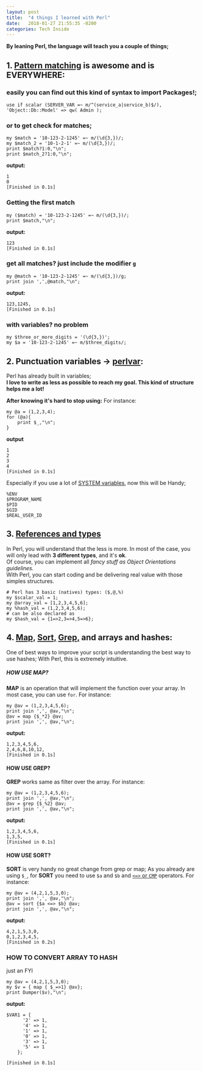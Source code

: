 ```yaml
---
layout: post
title:  "4 things I learned with Perl"
date:   2018-01-27 21:55:35 -0200
categories: Tech Inside
---
```


**By leaning Perl, the language will teach you a couple of things;**

## 1. [Pattern matching](https://perldoc.perl.org/perlre.html#The-Basics) is awesome and is **EVERYWHERE**:
    
### easily you can find out this kind of syntax to import Packages!;
```
use if scalar (SERVER_VAR =~ m/^(service_a|service_b)$/), 'Object::Db::Model' => qw( Admin );
```
    
### or to get check for matches;
    
```
my $match = '10-123-2-1245' =~ m/(\d{3,})/;
my $match_2 = '10-1-2-1' =~ m/(\d{3,})/;
print $match?1:0,"\n";
print $match_2?1:0,"\n";
```
**output:**    
    
```
1
0
[Finished in 0.1s]
```
    
### Getting the first match
```
my ($match) = '10-123-2-1245' =~ m/(\d{3,})/;
print $match,"\n";
```
**output:**

```
123
[Finished in 0.1s]
```
    
### get all matches? just include the modifier [`g`](https://perldoc.perl.org/perlre.html#Modifiers)
    
```
my @match = '10-123-2-1245' =~ m/(\d{3,})/g;
print join ',',@match,"\n";
```
    
**output:**
```
123,1245,
[Finished in 0.1s]
```
    
### with variables? no problem
```
my $three_or_more_digits = '(\d{3,})';
my $a = '10-123-2-1245' =~ m/$three_digits/;
```
    
    
## 2. Punctuation variables -> [perlvar](https://perldoc.perl.org/perlvar.html):
    
Perl has already built in variables; <br/>
**I love to write as less as possible to reach my goal. This kind of structure helps me a lot!**
    
**After knowing it's hard to stop using:**
For instance:
    
```
my @a = (1,2,3,4);
for (@a){
    print $_,"\n";
}
```
    
**output**
```
1
2
3
4
[Finished in 0.1s]
```
    
Especially if you use a lot of [SYSTEM variables](https://perldoc.perl.org/perlvar.html#General-Variables), now this will be Handy;
    
```
%ENV
$PROGRAM_NAME
$PID
$GID
$REAL_USER_ID    
```
    
## 3. [References and types](https://perldoc.perl.org/perlintro.html#Perl-variable-types) 
    
In Perl, you will understand that the less is more. In most of the case, you will only lead with **3 different types**, and it's **ok**.<br/> 
Of course, you can implement all *fancy stuff as Object Orientations guidelines.*<br/>
With Perl, you can start coding and be delivering real value with those simples structures.
    
```
# Perl has 3 basic (natives) types: ($,@,%)
my $scalar_val = 1;
my @array_val = [1,2,3,4,5,6];
my %hash_val = (1,2,3,4,5,6);
# can be also declared as 
my $hash_val = {1=>2,3=>4,5=>6}; 
```
    
## 4. [Map,](http://perldoc.perl.org/functions/map.html) [Sort,](http://perldoc.perl.org/functions/sort.html) [Grep,](http://perldoc.perl.org/functions/grep.html) and arrays and hashes:

One of best ways to improve your script is understanding the best way to use hashes; With Perl, this is extremely intuitive.
    
##### HOW USE MAP?
    
**MAP** is an operation that will implement the function over your array. In most case, you can use `for`.
For instance:
    
```
my @av = (1,2,3,4,5,6);
print join ',', @av,"\n";
@av = map {$_*2} @av;
print join ',', @av,"\n";
```
**output:**

```
1,2,3,4,5,6,    
2,4,6,8,10,12,
[Finished in 0.1s]
```
    
#### HOW USE GREP?
    
**GREP** works same as filter over the array. For instance:

```    
my @av = (1,2,3,4,5,6);
print join ',', @av,"\n";
@av = grep {$_%2} @av;
print join ',', @av,"\n";
```
**output:**
    
```
1,2,3,4,5,6,
1,3,5,
[Finished in 0.1s]
```
    
#### HOW USE SORT?
    
**SORT** is very handy no great change from grep or map; As you already are using `$_`, for **SORT** you need to use `$a` and `$b` and [`<=>` or `CMP`](https://perldoc.perl.org/perlop.html#Equality-Operators)  operators. For instance:
    
    
```    
my @av = (4,2,1,5,3,0);
print join ',', @av,"\n";
@av = sort {$a <=> $b} @av;
print join ',', @av,"\n";
```
**output:**
    
```
4,2,1,5,3,0,
0,1,2,3,4,5,
[Finished in 0.2s]
```
    
### HOW TO CONVERT ARRAY TO HASH
just an FYI
    
```
my @av = (4,2,1,5,3,0);
my $v = { map { $_=>1} @av};
print Dumper($v),"\n";
```
    
**output:**
    
```
$VAR1 = {
      '2' => 1,
      '4' => 1,
      '1' => 1,
      '0' => 1,
      '3' => 1,
      '5' => 1
    };
    
[Finished in 0.1s]
```
    
